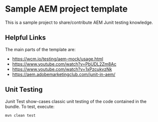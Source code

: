 # Sample AEM project template

This is a sample project to share/contribute AEM Junit testing knowledge.

## Helpful Links

The main parts of the template are:

* https://wcm.io/testing/aem-mock/usage.html
* https://www.youtube.com/watch?v=PbUDL2Zm8Ac
* https://www.youtube.com/watch?v=1xPzcukvzNk
* https://aem.adobemarketingclub.com/junit-in-aem/



## Unit Testing
Junit Test show-cases classic unit testing of the code contained in the bundle. To test, execute:

    mvn clean test
